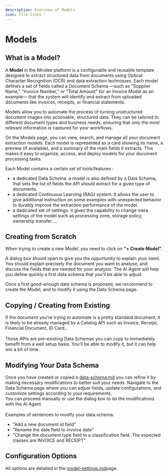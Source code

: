 ```yaml
---
description: Overview of Models
icon: file-lines
---
```


# Models

## What is a Model?

A **Model** in the Mindee platform is a configurable and reusable template designed to extract structured data from documents using Optical Character Recognition (OCR) and data extraction techniques. Each model defines a set of fields called a Document Schema —such as "Supplier Name," "Invoice Number," or "Total Amount" for an Invoice Model as an example— that the system will identify and extract from uploaded documents like invoices, receipts, or financial statements.

Models allow you to automate the process of turning unstructured document images into actionable, structured data. They can be tailored to different document types and business needs, ensuring that only the most relevant information is captured for your workflows.

On the Models page, you can view, search, and manage all your document extraction models. Each model is represented as a card showing its name, a preview (if available), and a summary of the main fields it extracts. This makes it easy to organize, access, and deploy models for your document processing tasks.

Each Model contains a certain set of tools/features :&#x20;

* a dedicated Data Schema: a model is also defined by a Data Schema, that sets the list of fields the API should extract for a given type of documents.
* a dedicated Continuous Learning (RAG) system: it allows the user to give additional instruction on some examples with unexpected behavior to durably improve the extraction performance of the model.
* a dedicated set of settings: it gives the capability to change meta settings of the model such as processing zone, storage policy, ownership transfer ...

## Creating from Scratch

When trying to create a new Model, you need to click on **"+ Create Model".**

A dialog box should open to give you the opportunity to explain your need. You should explain precisely the document you want to analyse, and discuss the fields that are needed for your analysis. The AI Agent will help you define quickly a first data schema that you'll be able to adjust.

Once a first good-enough data schema is proposed, we recommend to create the Model, and to modify it using the Data Schema page.

## Copying / Creating from Existing

If the document you're trying to automate is a pretty standard document, it is likely to be already managed by a Catalog API such as Invoice, Receipt, Financial Document, ID Card... \
\
Those APIs are pre-existing Data Schemas you can copy to immediately benefit from a well setup basis. You'll be able to modify it, but it can help win a bit of time.

## Modifying Your Data Schema

Once you have created or copied a [data-schema.md](data-schema.md "mention") you can refine it by making necessary modifications to better suit your needs. Navigate to the Data Schema page where you can adjust fields, update configurations, and customize settings according to your requirements.\
You can proceed manually or use the dialog box to do the modifications with the AI Agent. \
\
Examples of sentences to modify your data schema:&#x20;

* "Add a new document id field"
* "Rename the date field to invoice date"
* "Change the document type field to a classification field. The expected classes are INVOICE and RECEIPT"

## Configuration Options

All options are detailed in the [model-settings.md](model-settings.md "mention")page.
